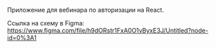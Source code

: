 Приложение для вебинара по авторизации на React.

Ссылка на схему в Figma:
https://www.figma.com/file/h9dORstr1FxA0O1vByxE3J/Untitled?node-id=0%3A1

